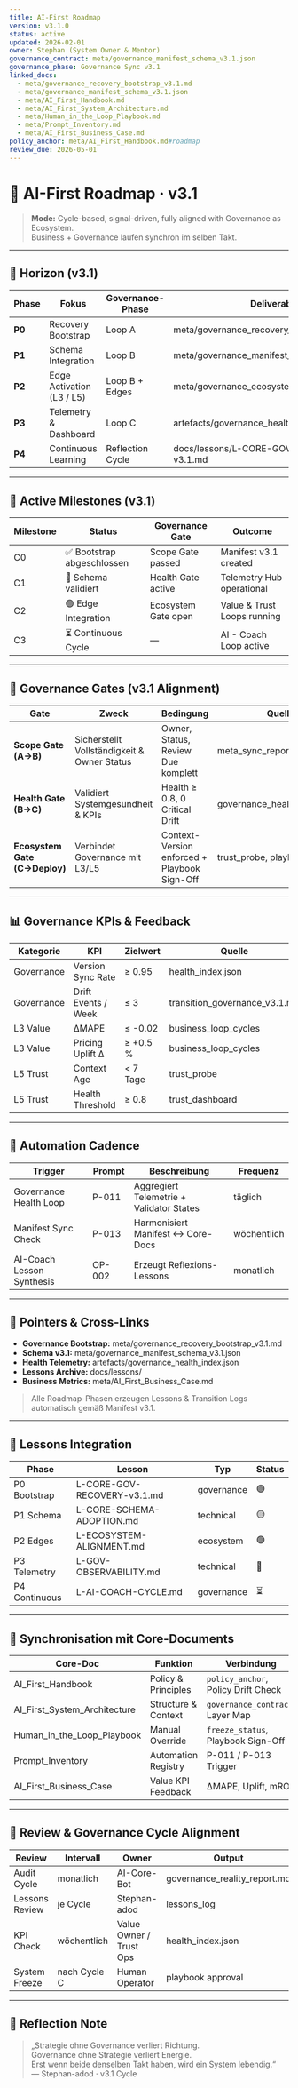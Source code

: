 ```yaml
---
title: AI-First Roadmap
version: v3.1.0
status: active
updated: 2026-02-01
owner: Stephan (System Owner & Mentor)
governance_contract: meta/governance_manifest_schema_v3.1.json
governance_phase: Governance Sync v3.1
linked_docs:
  - meta/governance_recovery_bootstrap_v3.1.md
  - meta/governance_manifest_schema_v3.1.json
  - meta/AI_First_Handbook.md
  - meta/AI_First_System_Architecture.md
  - meta/Human_in_the_Loop_Playbook.md
  - meta/Prompt_Inventory.md
  - meta/AI_First_Business_Case.md
policy_anchor: meta/AI_First_Handbook.md#roadmap
review_due: 2026-05-01
---
```


# 🧭 AI-First Roadmap · v3.1

> **Mode:** Cycle-based, signal-driven, fully aligned with Governance as Ecosystem.  
> Business + Governance laufen synchron im selben Takt.

---

## 🎯 Horizon (v3.1)

| Phase | Fokus | Governance-Phase | Deliverable |
|-------|--------|------------------|--------------|
| **P0** | Recovery Bootstrap | Loop A | meta/governance_recovery_bootstrap_v3.1.md |
| **P1** | Schema Integration | Loop B | meta/governance_manifest_schema_v3.1.json |
| **P2** | Edge Activation (L3 / L5) | Loop B + Edges | meta/governance_ecosystem_roadmap_v3.0.md |
| **P3** | Telemetry & Dashboard | Loop C | artefacts/governance_health_index.json |
| **P4** | Continuous Learning | Reflection Cycle | docs/lessons/L-CORE-GOV-RECOVERY-v3.1.md |

---

## 🚀 Active Milestones (v3.1)

| Milestone | Status | Governance Gate | Outcome |
|------------|---------|-----------------|----------|
| C0 | ✅ Bootstrap abgeschlossen | Scope Gate passed | Manifest v3.1 created |
| C1 | 🔄 Schema validiert | Health Gate active | Telemetry Hub operational |
| C2 | 🟢 Edge Integration | Ecosystem Gate open | Value & Trust Loops running |
| C3 | ⏳ Continuous Cycle | — | AI - Coach Loop active |

---

## 🧱 Governance Gates (v3.1 Alignment)

| Gate | Zweck | Bedingung | Quelle |
|------|--------|------------|--------|
| **Scope Gate (A→B)** | Sicherstellt Vollständigkeit & Owner Status | Owner, Status, Review Due komplett | meta_sync_report_v3.1.md |
| **Health Gate (B→C)** | Validiert Systemgesundheit & KPIs | Health ≥ 0.8, 0 Critical Drift | governance_health_index.json |
| **Ecosystem Gate (C→Deploy)** | Verbindet Governance mit L3/L5 | Context-Version enforced + Playbook Sign-Off | trust_probe, playbook |

---

## 📊 Governance KPIs & Feedback

| Kategorie | KPI | Zielwert | Quelle |
|------------|-----|-----------|--------|
| Governance | Version Sync Rate | ≥ 0.95 | health_index.json |
| Governance | Drift Events / Week | ≤ 3 | transition_governance_v3.1.md |
| L3 Value | ΔMAPE | ≤ -0.02 | business_loop_cycles |
| L3 Value | Pricing Uplift Δ | ≥ +0.5 % | business_loop_cycles |
| L5 Trust | Context Age | < 7 Tage | trust_probe |
| L5 Trust | Health Threshold | ≥ 0.8 | trust_dashboard |

---

## 🤖 Automation Cadence

| Trigger | Prompt | Beschreibung | Frequenz |
|----------|---------|---------------|-----------|
| Governance Health Loop | P-011 | Aggregiert Telemetrie + Validator States | täglich |
| Manifest Sync Check | P-013 | Harmonisiert Manifest ↔ Core-Docs | wöchentlich |
| AI-Coach Lesson Synthesis | OP-002 | Erzeugt Reflexions-Lessons | monatlich |

---

## 🧩 Pointers & Cross-Links

- **Governance Bootstrap:** meta/governance_recovery_bootstrap_v3.1.md  
- **Schema v3.1:** meta/governance_manifest_schema_v3.1.json  
- **Health Telemetry:** artefacts/governance_health_index.json  
- **Lessons Archive:** docs/lessons/  
- **Business Metrics:** meta/AI_First_Business_Case.md  

> Alle Roadmap-Phasen erzeugen Lessons & Transition Logs automatisch gemäß Manifest v3.1.

---

## 📘 Lessons Integration

| Phase | Lesson | Typ | Status |
|--------|--------|------|--------|
| P0 Bootstrap | L-CORE-GOV-RECOVERY-v3.1.md | governance | 🟢 |
| P1 Schema | L-CORE-SCHEMA-ADOPTION.md | technical | 🟡 |
| P2 Edges | L-ECOSYSTEM-ALIGNMENT.md | ecosystem | 🟢 |
| P3 Telemetry | L-GOV-OBSERVABILITY.md | technical | 🔄 |
| P4 Continuous | L-AI-COACH-CYCLE.md | governance | ⏳ |

---

## 🧭 Synchronisation mit Core-Documents

| Core-Doc | Funktion | Verbindung |
|-----------|-----------|------------|
| AI_First_Handbook | Policy & Principles | `policy_anchor`, Policy Drift Check |
| AI_First_System_Architecture | Structure & Context | `governance_contract`, Layer Map |
| Human_in_the_Loop_Playbook | Manual Override | `freeze_status`, Playbook Sign-Off |
| Prompt_Inventory | Automation Registry | P-011 / P-013 Trigger |
| AI_First_Business_Case | Value KPI Feedback | ΔMAPE, Uplift, mROI |

---

## 🧾 Review & Governance Cycle Alignment

| Review | Intervall | Owner | Output |
|---------|------------|--------|--------|
| Audit Cycle | monatlich | AI-Core-Bot | governance_reality_report.md |
| Lessons Review | je Cycle | Stephan-adod | lessons_log |
| KPI Check | wöchentlich | Value Owner / Trust Ops | health_index.json |
| System Freeze | nach Cycle C | Human Operator | playbook approval |

---

## 💬 Reflection Note

> „Strategie ohne Governance verliert Richtung.  
> Governance ohne Strategie verliert Energie.  
> Erst wenn beide denselben Takt haben, wird ein System lebendig.“  
> — Stephan-adod · v3.1 Cycle
